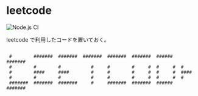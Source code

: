 # leetcode

![Node.js CI](https://github.com/onesword0618/leetcode/workflows/Node.js%20CI/badge.svg)

leetcode で利用したコードを置いておく。

```

 #        #######  #######  #######  #######  #######  ######   #######
 #        #        #           #     #        #     #  #     #  #
 #        ####     ####        #     #        #     #  #     #  ####
 #        #        #           #     #        #     #  #     #  #
 #######  #######  #######     #     #######  #######  ######   #######

```
